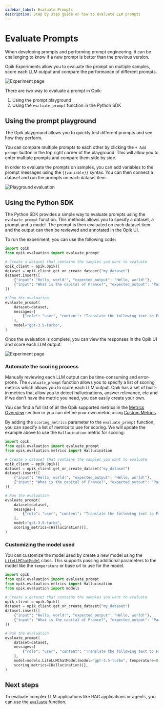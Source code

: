 ```yaml
---
sidebar_label: Evaluate Prompts
description: Step by step guide on how to evaluate LLM prompts
---
```


# Evaluate Prompts

When developing prompts and performing prompt engineering, it can be challenging to know if a new prompt is better than the previous version.

Opik Experiments allow you to evaluate the prompt on multiple samples, score each LLM output and compare the performance of different prompts.

![Experiment page](/img/evaluation/experiment_items.png)

There are two way to evaluate a prompt in Opik:

1. Using the prompt playground
2. Using the `evaluate_prompt` function in the Python SDK

## Using the prompt playground

The Opik playground allows you to quickly test different prompts and see how they perform.

You can compare multiple prompts to each other by clicking the `+ Add prompt` button in the top right corner of the playground. This will allow you to enter multiple prompts and compare them side by side.

In order to evaluate the prompts on samples, you can add variables to the prompt messages using the `{{variable}}` syntax. You can then connect a dataset and run the prompts on each dataset item.

![Playground evaluation](/img/evaluation/playground_evaluation.gif)

## Using the Python SDK

The Python SDK provides a simple way to evaluate prompts using the `evaluate_prompt` function. This methods allows you to specify a dataset, a prompt and a model. The prompt is then evaluated on each dataset item and the output can then be reviewed and annotated in the Opik UI.

To run the experiment, you can use the following code:

```python
import opik
from opik.evaluation import evaluate_prompt

# Create a dataset that contains the samples you want to evaluate
opik_client = opik.Opik()
dataset = opik_client.get_or_create_dataset("my_dataset")
dataset.insert([
    {"input": "Hello, world!", "expected_output": "Hello, world!"},
    {"input": "What is the capital of France?", "expected_output": "Paris"},
])

# Run the evaluation
evaluate_prompt(
    dataset=dataset,
    messages=[
        {"role": "user", "content": "Translate the following text to French: {{input}}"},
    ],
    model="gpt-3.5-turbo",
)
```

Once the evaluation is complete, you can view the responses in the Opik UI and score each LLM output.

![Experiment page](/img/evaluation/experiment_items.png)

### Automate the scoring process

Manually reviewing each LLM output can be time-consuming and error-prone. The `evaluate_prompt` function allows you to specify a list of scoring metrics which allows you to score each LLM output. Opik has a set of built-in metrics that allow you to detect hallucinations, answer relevance, etc and if we don't have the metric you need, you can easily create your own.

You can find a full list of all the Opik supported metrics in the [Metrics Overview](/evaluation/metrics/overview.md) section or you can define your own metric using [Custom Metrics](/evaluation/metrics/custom_metric.md).

By adding the `scoring_metrics` parameter to the `evaluate_prompt` function, you can specify a list of metrics to use for scoring. We will update the example above to use the `Hallucination` metric for scoring:

```python
import opik
from opik.evaluation import evaluate_prompt
from opik.evaluation.metrics import Hallucination

# Create a dataset that contains the samples you want to evaluate
opik_client = opik.Opik()
dataset = opik_client.get_or_create_dataset("my_dataset")
dataset.insert([
    {"input": "Hello, world!", "expected_output": "Hello, world!"},
    {"input": "What is the capital of France?", "expected_output": "Paris"},
])

# Run the evaluation
evaluate_prompt(
    dataset=dataset,
    messages=[
        {"role": "user", "content": "Translate the following text to French: {{input}}"},
    ],
    model="gpt-3.5-turbo",
    scoring_metrics=[Hallucination()],
)
```

### Customizing the model used

You can customize the model used by create a new model using the [`LiteLLMChatModel`](https://www.comet.com/docs/opik/python-sdk-reference/Objects/LiteLLMChatModel.html) class. This supports passing additional parameters to the model like the `temperature` or base url to use for the model.

```python
import opik
from opik.evaluation import evaluate_prompt
from opik.evaluation.metrics import Hallucination
from opik.evaluation import models

# Create a dataset that contains the samples you want to evaluate
opik_client = opik.Opik()
dataset = opik_client.get_or_create_dataset("my_dataset")
dataset.insert([
    {"input": "Hello, world!", "expected_output": "Hello, world!"},
    {"input": "What is the capital of France?", "expected_output": "Paris"},
])

# Run the evaluation
evaluate_prompt(
    dataset=dataset,
    messages=[
        {"role": "user", "content": "Translate the following text to French: {{input}}"},
    ],
    model=models.LiteLLMChatModel(model="gpt-3.5-turbo", temperature=0),
    scoring_metrics=[Hallucination()],
)
```

## Next steps

To evaluate complex LLM applications like RAG applications or agents, you can use the [`evaluate`](/evaluation/evaluate_your_llm.md) function.

